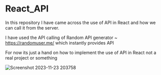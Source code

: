 # React_API
In this repository I have came across the use of API in React and how we can call it from the server.



I have used the API calling of Random API generator ~ https://randomuser.me/  which instantly provides API 





For now its just a hand on how to implement the use of API in React not a real project or something 







![Screenshot 2023-11-23 203758](https://github.com/aryat10/React_API/assets/107941072/acac6753-147e-4764-8cdc-526df7872aba)
